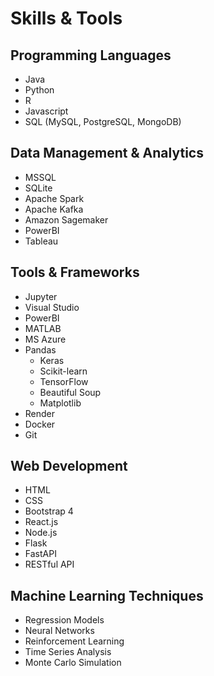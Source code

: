 # Skills & Tools

## Programming Languages
- Java
- Python
- R
- Javascript
- SQL (MySQL, PostgreSQL, MongoDB)

## Data Management & Analytics
- MSSQL
- SQLite
- Apache Spark
- Apache Kafka
- Amazon Sagemaker
- PowerBI
- Tableau

## Tools & Frameworks
- Jupyter
- Visual Studio
- PowerBI
- MATLAB
- MS Azure
- Pandas
    - Keras
    - Scikit-learn
    - TensorFlow
    - Beautiful Soup
    - Matplotlib
- Render
- Docker
- Git

## Web Development
- HTML
- CSS
- Bootstrap 4
- React.js
- Node.js
- Flask
- FastAPI
- RESTful API

## Machine Learning Techniques
- Regression Models
- Neural Networks
- Reinforcement Learning
- Time Series Analysis
- Monte Carlo Simulation
